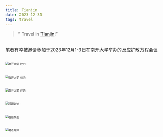 ```yaml
---
title: Tianjin
date: 2023-12-31
tags: travel
---
```



> “ Travel in [Tianjin](https://zh.wikipedia.org/wiki/%E5%A4%A9%E6%B4%A5%E5%B8%82)!”

## 
笔者有幸被邀请参加于2023年12月1-3日在南开大学举办的反应扩散方程会议

##

<img src="20231231/20231231-1.jpg" alt="南开大学 校门" style="zoom:60%;" />



##

<img src="20231231/20231231-2.jpg" alt="南开大学 校内" style="zoom:60%;" />



##

<img src="20231231/20231231-3.jpg" alt="南开大学 校内" style="zoom:60%;" />

##

<img src="20231231/20231231-4.jpg" alt="问题讨论" style="zoom:60%;" />



##

<img src="20231231/20231231-5.jpg" alt="晚餐聚会" style="zoom:60%;" />



##

<img src="20231231/20231231-6.jpg" alt="笔者导师" style="zoom:60%;" />










